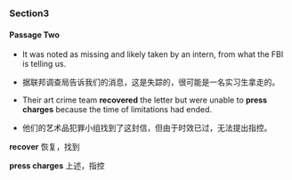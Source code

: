 ### Section3

#### Passage Two

- It was noted as missing and likely taken by an intern, from what the FBI is telling us.

- 据联邦调查局告诉我们的消息，这是失踪的，很可能是一名实习生拿走的。



- Their art crime team **recovered** the letter but were unable to **press charges** because the time of limitations had ended.
- 他们的艺术品犯罪小组找到了这封信，但由于时效已过，无法提出指控。

**recover**  恢复，找到

**press charges**   上述，指控